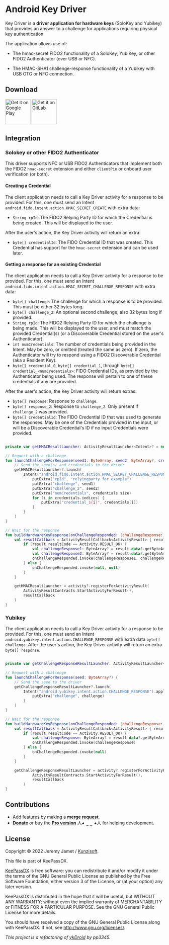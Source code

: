 # Android Key Driver

Key Driver is a **driver application for hardware keys** (SoloKey and Yubikey) that provides an answer to a challenge for applications requiring physical key authentication.

The application allows use of: 

 - The hmac-secret FIDO2 functionality of a SoloKey, YubiKey, or other FIDO2 Authenticator (over USB or NFC).

 - The HMAC-SHA1 challenge-response functionality of a Yubikey with USB OTG or NFC connection.

## Download

[<img src="https://play.google.com/intl/en_us/badges/images/generic/en_badge_web_generic.png"
      alt="Get it on Google Play"
	height="80">](https://play.google.com/store/apps/details?id=com.kunzisoft.hardware.key)
[<img src="https://gitlab.com/kunzisoft/gitlab-badge/-/raw/master/get-it-on-gitlab.png"
      alt="Get it on GitLab"
	height="80">](https://gitlab.com/kunzisoft/android-hardware-key-driver/-/releases)

## Integration

### Solokey or other FIDO2 Authenticator

This driver supports NFC or USB FIDO2 Authenticators that implement both the FIDO2 `hmac-secret` extension and either `clientPin`
or onboard user verification (or both).

#### Creating a Credential

The client application needs to call a Key Driver activity for a response to be provided. For this, one must send an Intent `android.fido.intent.action.HMAC_SECRET_CREATE` with extra data:

- `String rpId`: The FIDO2 Relying Party ID for which the Credential is being created. This will be displayed to the user.

After the user's action, the Key Driver activity will return an extra:

- `byte[] credentialId`: The FIDO Credential ID that was created. This Credential has support for the `hmac-secret` extension and can be used later.

#### Getting a response for an existing Credential

The client application needs to call a Key Driver activity for a response to be provided. For this, one must send an Intent `android.fido.intent.action.HMAC_SECRET_CHALLENGE_RESPONSE` with extra data:

- `byte[] challenge`: The challenge for which a response is to be provided. This must be either 32 bytes long.
- `byte[] challenge_2`: An optional second challenge, also 32 bytes long if provided.
- `String rpId`: The FIDO2 Relying Party ID for which the challenge is being made. This will be displayed to the user, and must match the provided Credential(s) (or a Discoverable
   Credential stored on the user's Authenticator).
- `int numCredentials`: The number of credentials being provided in the Intent. May be zero, or omitted (treated the same as zero). If zero, the Authenticator will try to respond using
  a FIDO2 Discoverable Credential (aka a Resident Key).
- `byte[] credential_0`, `byte[] credential_1`,  through `byte[] credential_<numCredentials>`: FIDO Credential IDs, as provided by the Authenticator being used. The response
  will pertain to one of these credentials if any are provided.

After the user's action, the Key Driver activity will return extras:

- `byte[] response`: Response to `challenge`.
- `byte[] response_2`: Response to `challenge_2`. Only present if `challenge_2` was provided.
- `byte[] credentialId`: The FIDO Credential ID that was used to generate the responses. May be one of the Credentials provided in the input, or will be a Discoverable Credential's ID
   if no input Credentials were provided.

```kotlin

private var getHMACResultLauncher: ActivityResultLauncher<Intent>? = null

// Request with a challenge
fun launchChallengeForResponse(seed1: ByteArray, seed2: ByteArray?, credentials: List<ByteArray>) {
    // Send the seed(s) and credentials to the driver
    getHMACResultLauncher?.launch(
        Intent("android.fido.intent.action.HMAC_SECRET_CHALLENGE_RESPONSE").apply {
            putExtra("rpId", "relyingparty.for.example")
            putExtra("challenge", seed1)
            putExtra("challenge_2", seed2)
            putExtra("numCredentials", credentials.size)
            for (i in credentials.indices) {
                putExtra("credential_${i}", credentials[i])
            }
        }
    )
}

// Wait for the response
fun buildHardwareKeyResponse(onChallengeResponded: (challengeResponse: ByteArray?) -> Unit) {
    val resultCallback = ActivityResultCallback<ActivityResult> { result ->
        if (result.resultCode == Activity.RESULT_OK) {
            val challengeResponse1: ByteArray? = result.data?.getByteArrayExtra("response")
            val challengeResponse2: ByteArray? = result.data?.getByteArrayExtra("response_2")
            onChallengeResponded.invoke(challengeResponse1, challengeResponse2)
        } else {
            onChallengeResponded.invoke(null, null)
        }
    }

    getHMACResultLauncher = activity?.registerForActivityResult(
        ActivityResultContracts.StartActivityForResult(),
        resultCallback
    )
}
```

### Yubikey

The client application needs to call a Key Driver activity for a response to be provided. For this, one must send an Intent `android.yubikey.intent.action.CHALLENGE_RESPONSE` with extra data `byte[] challenge`. After the user's action, the Key Driver activity will return an extra `byte[] response`.


```kotlin

private var getChallengeResponseResultLauncher: ActivityResultLauncher<Intent>? = null

// Request with a challenge
fun launchChallengeForResponse(seed: ByteArray?) {
    // Send the seed to the driver
    getChallengeResponseResultLauncher?.launch(
        Intent("android.yubikey.intent.action.CHALLENGE_RESPONSE").apply {
            putExtra("challenge", challenge)
        }
    )
}

// Wait for the response
fun buildHardwareKeyResponse(onChallengeResponded: (challengeResponse: ByteArray?) -> Unit) {
    val resultCallback = ActivityResultCallback<ActivityResult> { result ->
        if (result.resultCode == Activity.RESULT_OK) {
            val challengeResponse: ByteArray? = result.data?.getByteArrayExtra("response")
            onChallengeResponded.invoke(challengeResponse)
        } else {
            onChallengeResponded.invoke(null)
        }
    }

    getChallengeResponseResultLauncher = activity?.registerForActivityResult(
            ActivityResultContracts.StartActivityForResult(),
            resultCallback
        )
}
```

## Contributions

* Add features by making a **[merge request](https://gitlab.com/kunzisoft/android-hardware-key-driver/-/merge_requests)**.
* **[Donate](https://www.keepassdx.com/#donation)** or buy the **[Pro version](https://play.google.com/store/apps/details?id=com.kunzisoft.keepass.pro)** 人◕ ‿‿ ◕人 for helping development.

## License

Copyright © 2022 Jeremy Jamet / [Kunzisoft](https://www.kunzisoft.com).

This file is part of KeePassDX.

[KeePassDX](https://www.keepassdx.com) is free software: you can redistribute it and/or modify
it under the terms of the GNU General Public License as published by
the Free Software Foundation, either version 3 of the License, or
(at your option) any later version.

KeePassDX is distributed in the hope that it will be useful,
but WITHOUT ANY WARRANTY; without even the implied warranty of
MERCHANTABILITY or FITNESS FOR A PARTICULAR PURPOSE.  See the
GNU General Public License for more details.

You should have received a copy of the GNU General Public License
along with KeePassDX.  If not, see <http://www.gnu.org/licenses/>.

*This project is a refactoring of [ykDroid](https://github.com/pp3345/ykDroid) by pp3345.*
